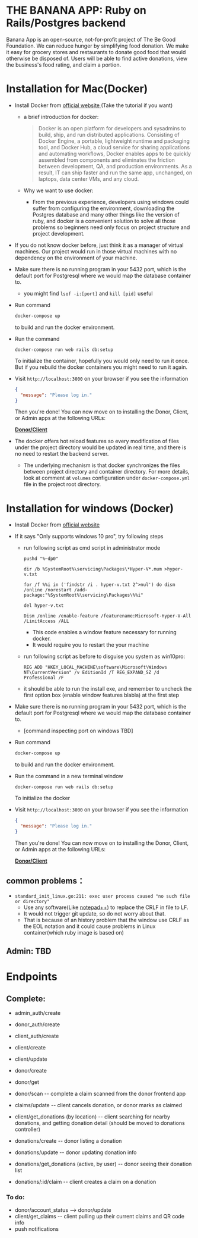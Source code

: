 # THE BANANA APP: Ruby on Rails/Postgres backend

Banana App is an open-source, not-for-profit project of The Be Good Foundation.  We can reduce hunger by simplifying food donation.  We make it easy for grocery stores and restaurants to donate good food that would otherwise be disposed of.  Users will be able to find active donations, view the business's food rating, and claim a portion.

# Installation for Mac(Docker)

- Install Docker from [official website ](https://hub.docker.com/?overlay=onboarding) (Take the tutorial if you want)
  - a brief introduction for docker:

    > Docker is an open platform for developers and sysadmins to build, ship, and run distributed applications. Consisting of Docker Engine, a portable, lightweight runtime and packaging tool, and Docker Hub, a cloud service for sharing applications and automating workflows, Docker enables apps to be quickly assembled from components and eliminates the friction between development, QA, and production environments. As a result, IT can ship faster and run the same app, unchanged, on laptops, data center VMs, and any cloud.

  - Why we want to use docker:
    
    - From the previous experience, developers using windows could suffer from configuring the environment, downloading the Postgres database and many other things like the version of ruby, and docker is a convenient solution to solve all those problems so beginners need only focus on project structure and project development. 
- If you do not know docker before, just think it as a manager of virtual machines. Our project would run in those virtual machines with no dependency on the environment of your machine.
  
- Make sure there is no running program in your 5432 port, which is the default port for Postgresql where we would map the database container to. 

  - you might find `lsof -i:[port]` and `kill [pid]` useful

- Run command

  ```bash
  docker-compose up
  ```

  to build and run the docker environment.

- Run the command 

  ```
  docker-compose run web rails db:setup
  ```

  To initialize the container, hopefully you would only need to run it once. But if you rebuild the docker containers you might need to run it again.

- Visit ``http://localhost:3000`` on your browser if you see the information

  ```json
  {
  	"message": "Please log in."
  }
  ```

  Then you're done! You can now move on to installing the Donor, Client, or Admin apps at the following URLs:

  **[Donor/Client](https://github.com/FoodIsLifeBGP/banana-rn)**

- The docker offers hot reload features so every modification of files under the project directory would be updated in real time, and there is no need to restart the backend server.

  - The underlying mechanism is that docker synchronizes the files between project directory and container directory. For more details, look at comment at `volumes` configuration under `docker-compose.yml` file in the project root directory.

# Installation for windows (Docker)

- Install Docker from [official website ](https://hub.docker.com/?overlay=onboarding) 

- If it says "Only supports windows 10 pro", try following steps 
  - run following script as cmd script in administrator mode

    ```
    pushd "%~dp0"
    
    dir /b %SystemRoot%\servicing\Packages\*Hyper-V*.mum >hyper-v.txt
    
    for /f %%i in ('findstr /i . hyper-v.txt 2^>nul') do dism /online /norestart /add-package:"%SystemRoot%\servicing\Packages\%%i"
    
    del hyper-v.txt
    
    Dism /online /enable-feature /featurename:Microsoft-Hyper-V-All /LimitAccess /ALL
    ```

    - This code enables a window feature necessary for running docker.
    - It would require you to restart the your machine

  - run following script as before to disguise you system as win10pro:

    ```
    REG ADD "HKEY_LOCAL_MACHINE\software\Microsoft\Windows NT\CurrentVersion" /v EditionId /T REG_EXPAND_SZ /d Professional /F
    ```

  - it should be able to run the install exe, and remember to uncheck the first option box (enable window features blabla) at the first step

- Make sure there is no running program in your 5432 port, which is the default port for Postgresql where we would map the database container to. 

  - [command inspecting port on windows TBD]

- Run command

  ```bash
  docker-compose up
  ```

  to build and run the docker environment.

- Run the command in a new terminal window

  ```
  docker-compose run web rails db:setup
  ```

  To initialize the docker

- Visit ``http://localhost:3000`` on your browser if you see the information

  ```json
  {
  	"message": "Please log in."
  }
  ```

  Then you're done! You can now move on to installing the Donor, Client, or Admin apps at the following URLs:

  **[Donor/Client](https://github.com/FoodIsLifeBGP/banana-rn)**

## common problems：

- `standard_init_linux.go:211: exec user process caused "no such file or directory"`
  - Use any software(Like [notepad++](https://stackoverflow.com/questions/51508150/standard-init-linux-go190-exec-user-process-caused-no-such-file-or-directory)) to replace the CRLF in file to LF.
  - It would not trigger git update, so do not worry about that.
  - That is because of an history problem that the window use CRLF as the EOL notation and it could cause problems in Linux container(which ruby image is based on)

## Admin: TBD

# Endpoints

## Complete:
- admin_auth/create
- donor_auth/create
- client_auth/create

- client/create
- client/update

- donor/create
- donor/get
- donor/scan -- complete a claim scanned from the donor frontend app

- claims/update -- client cancels donation, or donor marks as claimed
- client/get_donations (by location) -- client searching for nearby donations, and getting donation detail (should be moved to donations controller)

- donations/create -- donor listing a donation
- donations/update -- donor updating donation info
- donations/get_donations (active, by user) -- donor seeing their donation list
- donations/:id/claim -- client creates a claim on a donation

### To do:
- donor/account_status --> donor/update
- client/get_claims -- client pulling up their current claims and QR code info
- push notifications

